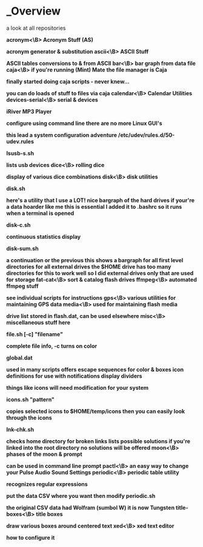 # _Overview
a look at all repositories

<B>acronym<\B>
Acronym Stuff (AS)

acronym generator & substitution
<B>ascii<\B>
ASCII Stuff

ASCII tables
conversions to & from ASCII
<B>bar<\B>
bar graph from data file
<B>caja<\B>
if you're running (Mint) Mate the file manager is Caja

finally started doing caja scripts - never knew...

you can do loads of stuff to files via caja
<B>calendar<\B>
Calendar Utilities
<B>devices-serial<\B>
serial & devices

iRiver MP3 Player

configure using command line
there are no more Linux GUI's

this lead a system configuration adventure
/etc/udev/rules.d/50-udev.rules

lsusb-s.sh

lists usb devices
<B>dice<\B>
rolling dice

display of various dice combinations
<B>disk<\B>
disk utilities

disk.sh

here's a utility that I use a LOT!
nice bargraph of the hard drives
if your're a data hoarder like me this is essential
I added it to .bashrc so it runs when a terminal is opened

disk-c.sh

continuous statistics display

disk-sum.sh

a continuation or the previous
this shows a bargraph for all first level directories for all external drives
the $HOME drive has too many directories for this to work well
so I did external drives only that are used for storage
<B>fat-cat<\B>
sort & catalog flash drives
<B>ffmpeg<\B>
automated ffmpeg stuff

see individual scripts for instructions
<B>gps<\B>
various utilities for maintaining GPS data
<B>media<\B>
used for maintaining flash media

drive list stored in flash.dat, can be used elsewhere
<B>misc<\B>
miscellaneous stuff here

file.sh [-c] "filename"

complete file info, -c turns on color

global.dat

used in many scripts
offers escape sequences for color & boxes
icon definitions for use with notifications
display dividers

things like icons will need modification for your system

icons.sh "pattern"

copies selected icons to $HOME/temp/icons
then you can easily look through the icons

lnk-chk.sh

checks home directory for broken links
lists possible solutions
if you're linked into the root directory no solutions will be offered
<B>moon<\B>
phases of the moon & prompt

can be used in command line prompt
<B>pactl<\B>
an easy way to change your Pulse Audio Sound Settings
<B>periodic<\B>
periodic table utility

recognizes regular expressions

put the data CSV where you want then modify periodic.sh

the original CSV data had Wolfram (sumbol W) it is now Tungsten
<B>title-boxes<\B>
title boxes

draw various boxes around centered text
<B>xed<\B>
xed text editor

how to configure it
